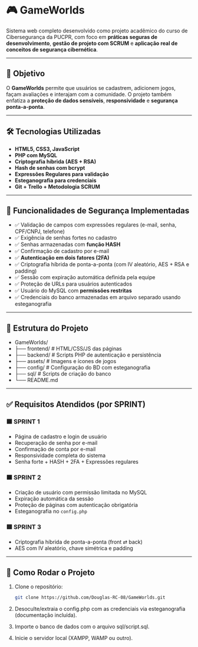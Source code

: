 # 🎮 GameWorlds

Sistema web completo desenvolvido como projeto acadêmico do curso de Cibersegurança da PUCPR, com foco em **práticas seguras de desenvolvimento**, **gestão de projeto com SCRUM** e **aplicação real de conceitos de segurança cibernética**.

---

## 🧠 Objetivo

O **GameWorlds** permite que usuários se cadastrem, adicionem jogos, façam avaliações e interajam com a comunidade. O projeto também enfatiza a **proteção de dados sensíveis**, **responsividade** e **segurança ponta-a-ponta**.

---

## 🛠️ Tecnologias Utilizadas

- **HTML5, CSS3, JavaScript**
- **PHP com MySQL**
- **Criptografia híbrida (AES + RSA)**
- **Hash de senhas com bcrypt**
- **Expressões Regulares para validação**
- **Esteganografia para credenciais**
- **Git + Trello + Metodologia SCRUM**

---

## 🔐 Funcionalidades de Segurança Implementadas

- ✅ Validação de campos com expressões regulares (e-mail, senha, CPF/CNPJ, telefone)
- ✅ Exigência de senhas fortes no cadastro
- ✅ Senhas armazenadas com **função HASH**
- ✅ Confirmação de cadastro por e-mail
- ✅ **Autenticação em dois fatores (2FA)**
- ✅ Criptografia híbrida de ponta-a-ponta (com IV aleatório, AES + RSA e padding)
- ✅ Sessão com expiração automática definida pela equipe
- ✅ Proteção de URLs para usuários autenticados
- ✅ Usuário do MySQL com **permissões restritas**
- ✅ Credenciais do banco armazenadas em arquivo separado usando esteganografia

---

## 📄 Estrutura do Projeto

- GameWorlds/
- ├── frontend/ # HTML/CSS/JS das páginas
- ├── backend/ # Scripts PHP de autenticação e persistência
- ├── assets/ # Imagens e ícones de jogos
- ├── config/ # Configuração do BD com esteganografia
- ├── sql/ # Scripts de criação do banco
- └── README.md


---

## ✅ Requisitos Atendidos (por SPRINT)

### 🟦 SPRINT 1
- Página de cadastro e login de usuário
- Recuperação de senha por e-mail
- Confirmação de conta por e-mail
- Responsividade completa do sistema
- Senha forte + HASH + 2FA + Expressões regulares

### 🟧 SPRINT 2
- Criação de usuário com permissão limitada no MySQL
- Expiração automática da sessão
- Proteção de páginas com autenticação obrigatória
- Esteganografia no `config.php`

### 🟥 SPRINT 3
- Criptografia híbrida de ponta-a-ponta (front ⇄ back)
- AES com IV aleatório, chave simétrica e padding

---

## 🧪 Como Rodar o Projeto

1. Clone o repositório:
   ```bash
   git clone https://github.com/Douglas-RC-08/GameWorlds.git
   
2. Desoculte/extraia o config.php com as credenciais via esteganografia (documentação incluída).

3. Importe o banco de dados com o arquivo sql/script.sql.

4. Inicie o servidor local (XAMPP, WAMP ou outro).
